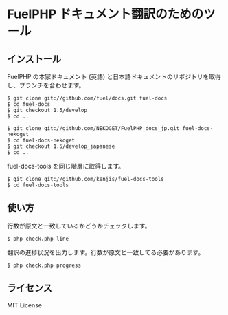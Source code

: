 # FuelPHP ドキュメント翻訳のためのツール

## インストール

FuelPHP の本家ドキュメント (英語) と日本語ドキュメントのリポジトリを取得し、ブランチを合わせます。

```
$ git clone git://github.com/fuel/docs.git fuel-docs
$ cd fuel-docs
$ git checkout 1.5/develop
$ cd ..

$ git clone git://github.com/NEKOGET/FuelPHP_docs_jp.git fuel-docs-nekoget
$ cd fuel-docs-nekoget
$ git checkout 1.5/develop_japanese
$ cd ..
```

fuel-docs-tools を同じ階層に取得します。

```
$ git clone git://github.com/kenjis/fuel-docs-tools
$ cd fuel-docs-tools
```

## 使い方

行数が原文と一致しているかどうかチェックします。

```
$ php check.php line
```

翻訳の進捗状況を出力します。行数が原文と一致してる必要があります。

```
$ php check.php progress
```

## ライセンス

MIT License
